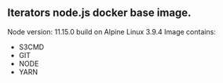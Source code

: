 ## Iterators node.js docker base image.
Node version: 11.15.0 build on Alpine Linux 3.9.4
Image contains:
- S3CMD
- GIT
- NODE
- YARN
